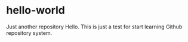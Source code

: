 # hello-world
Just another repository
Hello. This is just a test for start learning Github repository system.
